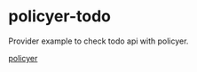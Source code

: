 # policyer-todo

Provider example to check todo api with policyer.

[policyer](https://github.com/niradler/policyer)
